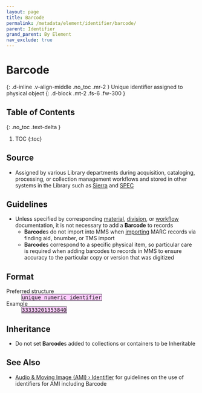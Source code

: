 ```yaml
---
layout: page
title: Barcode
permalink: /metadata/element/identifier/barcode/
parent: Identifier
grand_parent: By Element
nav_exclude: true
---
```


# Barcode
{: .d-inline .v-align-middle .no_toc .mr-2 }
Unique identifier assigned to physical object
{: .d-block .mt-2 .fs-6 .fw-300 }

## Table of Contents
{: .no_toc .text-delta }

1. TOC
{:toc}

## Source
- Assigned by various Library departments during acquisition, cataloging, processing, or collection management workflows and stored in other systems in the Library such as [Sierra](/metadata-documentation/resources/glossary/#sierra) and [SPEC](/metadata-documentation/resources/glossary/#spec)

## Guidelines
- Unless specified by corresponding [material](/metadata-documentation/metadata/material/), [division](/metadata-documentation/metadata/division/), or [workflow](/metadata-documentation/workflows/) documentation, it is not necessary to add a **Barcode** to records
    - **Barcode**s do not import into MMS when [importing](/metadata-documentation/workflows/importing/) MARC records via finding aid, bnumber, or TMS import
    - **Barcode**s correspond to a specific physical item, so particular care is required when adding barcodes to records in MMS to ensure accuracy to the particular copy or version that was digitized

## Format

<dl>
<dt>Preferred structure</dt>
<dd><tt><span style="background: #ffccff; border: 1px solid #5c5962;">unique numeric identifier</span></tt></dd>
<dt>Example</dt>
<dd><a href="https://metadata.nypl.org/items/3450522?section=desc_md#:~:text=Barcode%3A-,33333201353840,-Location"><tt><span style="background: #ffccff; border: 1px solid #5c5962;">33333201353840</span></tt></a></dd>
</dl>

## Inheritance
- Do not set **Barcode**s added to collections or containers to be Inheritable

## See Also
- [Audio & Moving Image (AMI) › Identifier](/metadata-documentation/metadata/material/ami/#identifier) for guidelines on the use of identifiers for AMI including Barcode